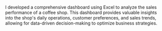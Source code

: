  I developed a comprehensive dashboard using Excel to analyze the sales performance of a coffee shop. This dashboard provides valuable insights into the shop's daily operations, 
 customer preferences, and sales trends, allowing for data-driven decision-making to optimize business strategies.
 
